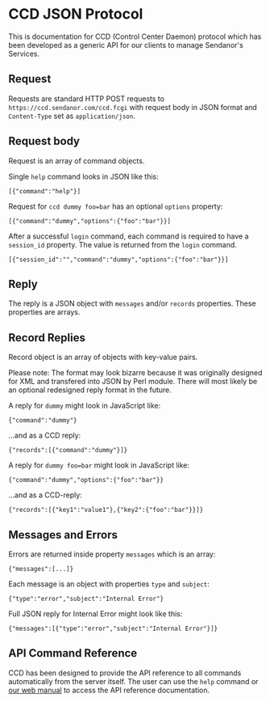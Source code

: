 
CCD JSON Protocol
=================

This is documentation for CCD (Control Center Daemon) protocol which has been 
developed as a generic API for our clients to manage Sendanor's Services.

Request
-------

Requests are standard HTTP POST requests to `https://ccd.sendanor.com/ccd.fcgi` with 
request body in JSON format and `Content-Type` set as `application/json`.

Request body
------------

Request is an array of command objects.

Single `help` command looks in JSON like this:

	[{"command":"help"}]

Request for `ccd dummy foo=bar` has an optional `options` property:

	[{"command":"dummy","options":{"foo":"bar"}}]

After a successful `login` command, each command is required to have a `session_id` property. The value is returned from the `login` command.

	[{"session_id":"","command":"dummy","options":{"foo":"bar"}}]

Reply
-----

The reply is a JSON object with `messages` and/or `records` properties. These 
properties are arrays.

Record Replies
--------------

Record object is an array of objects with key-value pairs.

Please note: The format may look bizarre because it was originally designed for 
XML and transfered into JSON by Perl module. There will most likely be an 
optional redesigned reply format in the future.

A reply for `dummy` might look in JavaScript like:

	{"command":"dummy"}

...and as a CCD reply:

	{"records":[{"command":"dummy"}]}

A reply for `dummy foo=bar` might look in JavaScript like:

	{"command":"dummy","options":{"foo":"bar"}}

...and as a CCD-reply:

	{"records":[{"key1":"value1"},{"key2":{"foo":"bar"}}]}

Messages and Errors
-------------------

Errors are returned inside property `messages` which is an array:

	{"messages":[...]}

Each message is an object with properties `type` and `subject`:

	{"type":"error","subject":"Internal Error"}

Full JSON reply for Internal Error might look like this:

	{"messages":[{"type":"error","subject":"Internal Error"}]}

API Command Reference
---------------------

CCD has been designed to provide the API reference to all commands 
automatically from the server itself. The user can use the `help` command or 
[our web manual](https://ccdmanual.sendanor.com/) to access the API reference 
documentation.
